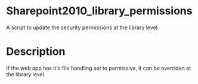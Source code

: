 Sharepoint2010_library_permissions
==================================

A script to update the security permissions at the library level.

Description
===========

If the web app has it's file handling set to permissive, it can be overriden at the library level. 
